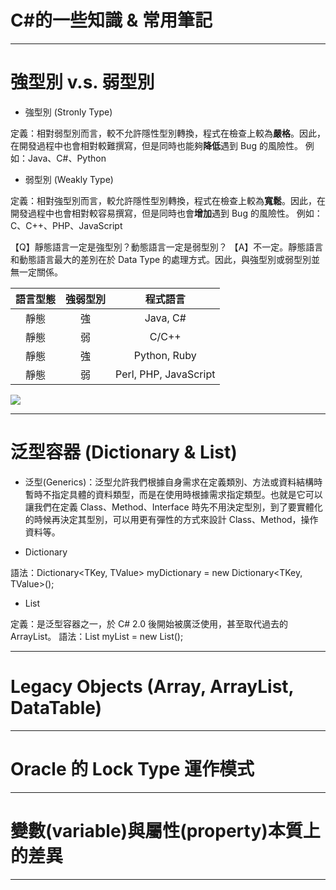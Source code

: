 # C#的一些知識 & 常用筆記


---


# 強型別 v.s. 弱型別

* 強型別 (Stronly Type)

定義：相對弱型別而言，較不允許隱性型別轉換，程式在檢查上較為**嚴格**。因此，在開發過程中也會相對較難撰寫，但是同時也能夠**降低**遇到 Bug 的風險性。
例如：Java、C#、Python

* 弱型別 (Weakly Type)

定義：相對強型別而言，較允許隱性型別轉換，程式在檢查上較為**寬鬆**。因此，在開發過程中也會相對較容易撰寫，但是同時也會**增加**遇到 Bug 的風險性。
例如：C、C++、PHP、JavaScript

【Q】靜態語言一定是強型別？動態語言一定是弱型別？
【A】不一定。靜態語言和動態語言最大的差別在於 Data Type 的處理方式。因此，與強型別或弱型別並無一定關係。

| 語言型態 | 強弱型別 |       程式語言        |
|:--------:|:--------:|:---------------------:|
|   靜態   |    強    |       Java, C#        |
|   靜態   |    弱    |         C/C++         |
|   靜態   |    強    |     Python, Ruby      |
|   靜態   |    弱    | Perl, PHP, JavaScript |

![](https://s3-ap-northeast-1.amazonaws.com/g0v-hackmd-images/uploads/upload_e7e6a84d26a0f7d97993884dbc95dd8d.png)


---

# 泛型容器 (Dictionary & List)

* 泛型(Generics)：泛型允許我們根據自身需求在定義類別、方法或資料結構時暫時不指定具體的資料類型，而是在使用時根據需求指定類型。也就是它可以讓我們在定義 Class、Method、Interface 時先不用決定型別，到了要實體化的時候再決定其型別，可以用更有彈性的方式來設計 Class、Method，操作資料等。

* Dictionary

語法：Dictionary<TKey, TValue> myDictionary = new Dictionary<TKey, TValue>();


* List

定義：是泛型容器之一，於 C# 2.0 後開始被廣泛使用，甚至取代過去的 ArrayList。
語法：List<T> myList = new List<T>();


---

# Legacy Objects (Array, ArrayList, DataTable)




---

# Oracle 的 Lock Type 運作模式




---

# 變數(variable)與屬性(property)本質上的差異




---
